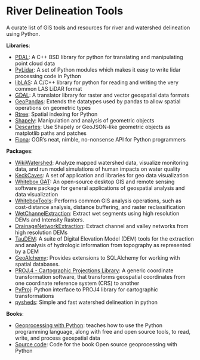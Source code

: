 # River Delineation Tools

A curate list of GIS tools and resources for river and watershed delineation using Python.

**Libraries**:
- [PDAL](https://pdal.io/index.html): A C++ BSD library for python for translating and manipulating point cloud data
- [PyLidar](http://pylidar.org/en/latest/#): A set of Python modules which makes it easy to write lidar processing code in Python
- [libLAS](https://liblas.org/tutorial/python.html): A C/C++ library for python for reading and writing the very common LAS LiDAR format
- [GDAL](https://www.gdal.org/): A translator library for raster and vector geospatial data formats
- [GeoPandas](http://geopandas.org/index.html): Extends the datatypes used by pandas to allow spatial operations on geometric types
- [Rtree](http://toblerity.org/rtree/): Spatial indexing for Python
- [Shapely](https://github.com/Toblerity/Shapely): Manipulation and analysis of geometric objects 
- [Descartes](https://bitbucket.org/sgillies/descartes): Use Shapely or GeoJSON-like geometric objects as matplotlib paths and patches
- [Fiona](https://github.com/Toblerity/Fiona): OGR’s neat, nimble, no-nonsense API for Python programmers

**Packages**:
- [WikiWatershed](https://app.wikiwatershed.org/): Analyze mapped watershed data, visualize monitoring data, and run model simulations of human impacts on water quality
- [KeckCaves](http://keckcaves.org/software/start): A set of application and libraries for geo data visualization
- [Whitebox GAT](https://www.uoguelph.ca/~hydrogeo/Whitebox/index.html): An open-source desktop GIS and remote sensing software package for general applications of geospatial analysis and data visualization
- [WhiteboxTools](https://www.uoguelph.ca/~hydrogeo/WhiteboxTools/index.html): Performs common GIS analysis operations, such as cost-distance analysis, distance buffering, and raster reclassification
- [WetChannelExtraction](https://github.com/MiladHooshyar/WetChannelExtraction): Extract wet segments using high resolution DEMs and Intensity Rasters.
- [DrainageNetworkExtraction](https://github.com/MiladHooshyar/DrainageNetworkExtraction): Extract channel and valley networks from high resolution DEMs 
- [TauDEM](http://hydrology.usu.edu/taudem/taudem5/index.html): A suite of Digital Elevation Model (DEM) tools for the extraction and analysis of hydrologic information from topography as represented by a DEM
- [GeoAlchemy](https://geoalchemy-2.readthedocs.io/en/latest/): Provides extensions to SQLAlchemy for working with spatial databases.
- [PROJ.4 - Cartographic Projections Library](https://proj4.org/): A generic coordinate transformation software, that transforms geospatial coordinates from one coordinate reference system (CRS) to another
- [PyProj](https://github.com/jswhit/pyproj): Python interface to PROJ4 library for cartographic transformations
- [pysheds](https://github.com/mdbartos/pysheds): Simple and fast watershed delineation in python

**Books**:
- [Geoprocessing with Python](https://www.manning.com/books/geoprocessing-with-python): teaches how to use the Python programming language, along with free and open source tools, to read, write, and process geospatial data
- [Source code](https://github.com/cgarrard/osgeopy-code): Code for the book Open source geoprocessing with Python

